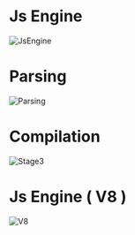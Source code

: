 # Js Engine
![JsEngine](https://github.com/user-attachments/assets/7b5e3904-f217-48df-a0a5-564681ece521)

# Parsing
![Parsing](https://github.com/user-attachments/assets/a1912787-97ad-4ed3-a1ab-23ea958f9535)

# Compilation
![Stage3](https://github.com/user-attachments/assets/bbcab104-50f7-4431-88da-af0db16eb897)

# Js Engine ( V8 )
![V8](https://github.com/user-attachments/assets/c0d0da3f-44c9-4969-8d8c-7aa738f541d9)
